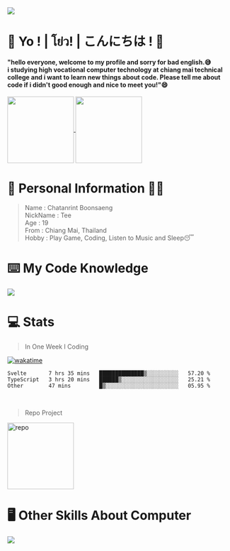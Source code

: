 <a href="#">
  <img src="https://user-images.githubusercontent.com/53619535/207896410-fee92aa4-65f2-4b27-91d3-86f8424178d3.gif" />
</a>

# 👋 Yo ! | โย่ว! | こんにちは ! 👋
<h4>"hello everyone, welcome to my profile and sorry for bad english.😅<br />
i studying high vocational computer technology at chiang mai technical college and i want to learn new things about code. Please tell me about code if i didn't good enough and nice to meet you!"😄</h4>

<a href="#">
  <img height="150em" align="center" src="https://github-readme-stats.vercel.app/api?username=Z0TEExt&show_icons=true&bg_color=fff&title_color=505050&icon_color=505050&border_radius=20" />
</a>

<a href="#">
  <img height="150em" align="center" src="https://github-readme-stats.vercel.app/api/top-langs/?username=Z0TEExt&layout=compact&title_color=505050&border_radius=20" />
</a>

# 🧒 Personal Information 🧑‍🎓
> Name : Chatanrint Boonsaeng <br />
> NickName : Tee <br />
> Age : 19 <br />
> From : Chiang Mai, Thailand <br />
> Hobby : Play Game, Coding, Listen to Music and Sleep😴 <br />

# ⌨️ My Code Knowledge
<a href="#">
  <img src="https://user-images.githubusercontent.com/53619535/207899657-b0700c94-88e0-46c7-ba8d-980e12f60df5.png" alt"img_program"/>
</a>


# 💻 Stats

> In One Week I Coding

[![wakatime](https://wakatime.com/badge/user/3ff4daa0-dc37-4cca-9446-11cce239b396.svg)](https://wakatime.com/@3ff4daa0-dc37-4cca-9446-11cce239b396)

<!--START_SECTION:waka-->

```text
Svelte       7 hrs 35 mins   ██████████████▒░░░░░░░░░░   57.20 %
TypeScript   3 hrs 20 mins   ██████▒░░░░░░░░░░░░░░░░░░   25.21 %
Other        47 mins         █▒░░░░░░░░░░░░░░░░░░░░░░░   05.95 %
```

<!--END_SECTION:waka-->
<br />

> Repo Project <br />
<a href="https://github.com/Z0TEExt/linebot-nodejs-googlesheet">
  <img height="150em" align="center" src="https://github-readme-stats.vercel.app/api/pin?username=Z0TEExt&repo=linebot-nodejs-googlesheet&title_color=303030&icon_color=303030&text_color=303030&bg_color=fff&border_radius=20&hide_border=true" alt="repo">
</a>

# 🖥 Other Skills About Computer 
<a href="#">
  <img src="https://user-images.githubusercontent.com/53619535/207901839-4ff5363e-2bc7-483d-a9fc-10f6b758b9d7.png" alt"alt_otherskill">
</a>
